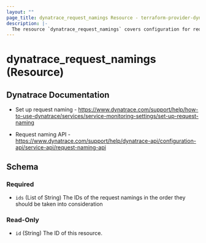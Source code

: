 ```yaml
---
layout: ""
page_title: dynatrace_request_namings Resource - terraform-provider-dynatrace"
description: |-
  The resource `dynatrace_request_namings` covers configuration for request naming order
---
```


# dynatrace_request_namings (Resource)

## Dynatrace Documentation

- Set up request naming - https://www.dynatrace.com/support/help/how-to-use-dynatrace/services/service-monitoring-settings/set-up-request-naming

- Request naming API - https://www.dynatrace.com/support/help/dynatrace-api/configuration-api/service-api/request-naming-api

<!-- schema generated by tfplugindocs -->
## Schema

### Required

- `ids` (List of String) The IDs of the request namings in the order they should be taken into consideration

### Read-Only

- `id` (String) The ID of this resource.
 
